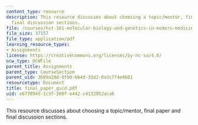 ```yaml
---
content_type: resource
description: This resource discusses about choosing a topic/mentor, final paper and
  final discussion sections.
file: /courses/hst-161-molecular-biology-and-genetics-in-modern-medicine-fall-2007/e67789451c3f209fe442c4132952aca6_final_paper_guid.pdf
file_size: 37157
file_type: application/pdf
learning_resource_types:
- Assignments
license: https://creativecommons.org/licenses/by-nc-sa/4.0/
ocw_type: OCWFile
parent_title: Assignments
parent_type: CourseSection
parent_uid: 3b09a20d-8fb0-bb4d-33d2-6a3c7f4e4601
resourcetype: Document
title: final_paper_guid.pdf
uid: e6778945-1c3f-209f-e442-c4132952aca6
---
```

This resource discusses about choosing a topic/mentor, final paper and final discussion sections.